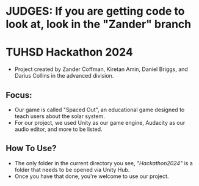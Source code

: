 # JUDGES: If you are getting code to look at, look in the "Zander" branch

# TUHSD Hackathon 2024
* Project created by Zander Coffman, Kiretan Amin, Daniel Briggs, and Darius Collins in the advanced division.
## Focus:
* Our game is called "Spaced Out", an educational game designed to teach users about the solar system.
* For our project, we used Unity as our game engine, Audacity as our audio editor, and more to be listed.
## How To Use?
* The only folder in the current directory you see, <em>"Hackathon2024"</em> is a folder that needs to be opened via Unity Hub.
* Once you have that done, you're welcome to use our project.
